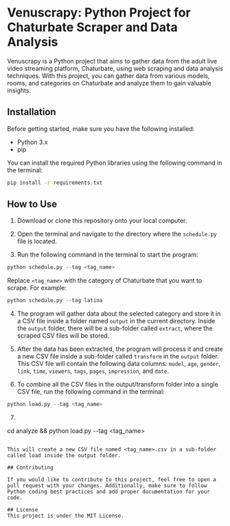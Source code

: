 # Venuscrapy: Python Project for Chaturbate Scraper and Data Analysis
Venuscrapy is a Python project that aims to gather data from the adult live video streaming platform, Chaturbate, using web scraping and data analysis techniques. With this project, you can gather data from various models, rooms, and categories on Chaturbate and analyze them to gain valuable insights.

## Installation

Before getting started, make sure you have the following installed:

* Python 3.x
* pip

You can install the required Python libraries using the following command in the terminal:

```bash 
pip install -r requirements.txt
```

## How to Use

1. Download or clone this repository onto your local computer.

2. Open the terminal and navigate to the directory where the `schedule.py` file is located.

3. Run the following command in the terminal to start the program:
```python 
python schedule.py --tag <tag_name>
```

Replace `<tag_name>` with the category of Chaturbate that you want to scrape. For example:

```python 
python schedule.py --tag latina
```

4. The program will gather data about the selected category and store it in a CSV file inside a folder named `output` in the current directory. Inside the `output` folder, there will be a sub-folder called `extract`, where the scraped CSV files will be stored.

5. After the data has been extracted, the program will process it and create a new CSV file inside a sub-folder called `transform` in the `output` folder. This CSV file will contain the following data columns: `model`, `age`, `gender`, `link`, `time`, `viewers`, `tags`, `pages`, `impression`, and `date`.

6. To combine all the CSV files in the output/transform folder into a single CSV file, run the following command in the terminal:

```python 
python load.py --tag <tag_name>
```

7. ```bash 
cd analyze && python load.py --tag <tag_name>
```

This will create a new CSV file named <tag_name>.csv in a sub-folder called load inside the output folder.

## Contributing

If you would like to contribute to this project, feel free to open a pull request with your changes. Additionally, make sure to follow Python coding best practices and add proper documentation for your code.

## License
This project is under the MIT License.